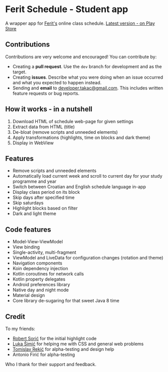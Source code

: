 # Ferit Schedule - Student app

A wrapper app for [Ferit's](https://www.ferit.unios.hr) online class schedule.
[Latest version - on Play Store](https://play.google.com/store/apps/details?id=os.dtakac.feritraspored)

## Contributions
Contributions are very welcome and encouraged! You can contribute by: 
- Creating a **pull request**. Use the `dev` branch for development and as the target. 
- Creating **issues**. Describe what you were doing when an issue occurred and what you expected to 
happen instead. 
- Sending and **email** to developer.takac@gmail.com. This includes written feature requests or bug 
reports. 

## How it works - in a nutshell
1. Download HTML of schedule web-page for given settings
2. Extract data from HTML (title)
3. De-bloat (remove scripts and unneeded elements)
4. Apply transformations (highlights, time on blocks and dark theme)
5. Display in WebView

## Features
- Remove scripts and unneeded elements
- Automatically load current week and scroll to current day for your study programme and year
- Switch between Croatian and English schedule language in-app
- Display class period on its block
- Skip days after specified time
- Skip saturdays
- Highlight blocks based on filter
- Dark and light theme

## Code features
- Model-View-ViewModel
- View binding
- Single-activity, multi-fragment
- ViewModel and LiveData for configuration changes (rotation and theme)
- Navigation components
- Koin dependency injection
- Kotlin coroutines for network calls
- Kotlin property delegates
- Android preferences library
- Native day and night mode
- Material design
- Core library de-sugaring for that sweet Java 8 time

## Credit
To my friends:  

- [Robert Sorić](https://rsoric.github.io/) for the initial highlight code
- [Luka Šimić](https://github.com/lsimic) for helping me with CSS and general web problems
- [Tomislav Rekić](https://github.com/tomislavrekic) for alpha-testing and design help
- Antonio Firić for alpha-testing  

Who I thank for their support and feedback.